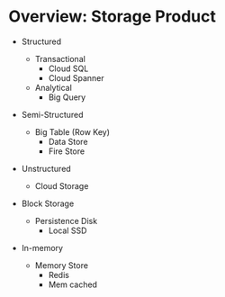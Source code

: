 # Overview: Storage Product

* Structured
  * Transactional
    * Cloud SQL
    * Cloud Spanner
  * Analytical
    * Big Query
  
* Semi-Structured
  * Big Table (Row Key)
    * Data Store
    * Fire Store
  
* Unstructured
  * Cloud Storage
  
* Block Storage
  * Persistence Disk
    * Local SSD
  
* In-memory
  * Memory Store
    * Redis
    * Mem cached
